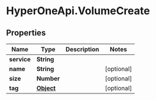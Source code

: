 # HyperOneApi.VolumeCreate

## Properties
Name | Type | Description | Notes
------------ | ------------- | ------------- | -------------
**service** | **String** |  | 
**name** | **String** |  | [optional] 
**size** | **Number** |  | [optional] 
**tag** | [**Object**](.md) |  | [optional] 


